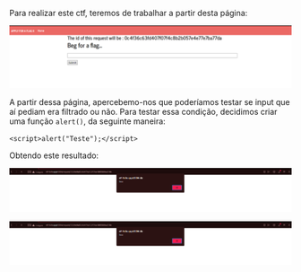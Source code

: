 Para realizar este ctf, teremos de trabalhar a partir desta página:

![Alt text](image.png)

A partir dessa página, apercebemo-nos que poderíamos testar se input que aí pediam era filtrado ou não. Para testar essa condição, decidimos criar uma função `alert()`, da seguinte maneira:

```
<script>alert("Teste");</script>
```

Obtendo este resultado:

![Alt text](image-5.png)

![Alt text](image-5.png)
